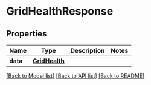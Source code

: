 # GridHealthResponse

## Properties
Name | Type | Description | Notes
------------ | ------------- | ------------- | -------------
**data** | [**GridHealth**](GridHealth.md) |  | 

[[Back to Model list]](../README.md#documentation-for-models) [[Back to API list]](../README.md#documentation-for-api-endpoints) [[Back to README]](../README.md)

